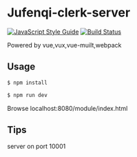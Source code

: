 # Jufenqi-clerk-server

[![JavaScript Style Guide](https://img.shields.io/badge/code%20style-standard-brightgreen.svg)](http://standardjs.com/)
[![Build Status](https://travis-ci.org/lsvih/jufenqi.svg?branch=master)](https://travis-ci.org/lsvih/jufenqi)

Powered by vue,vux,vue-muilt,webpack

## Usage

```sh
$ npm install

$ npm run dev
```

Browse localhost:8080/module/index.html

## Tips

server on port 10001
